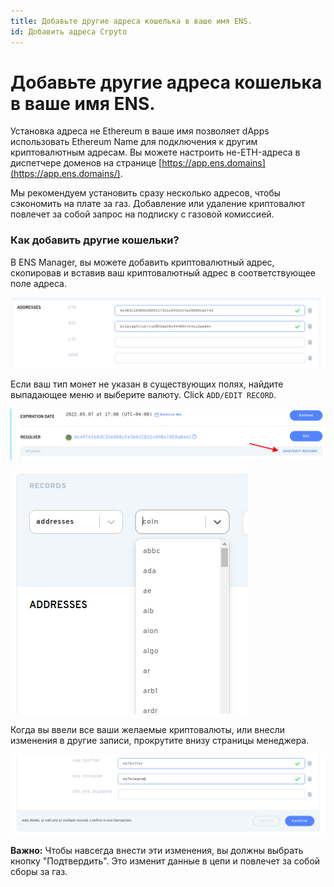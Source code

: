 ```yaml
---
title: Добавьте другие адреса кошелька в ваше имя ENS.
id: Добавить адреса Crpyto
---
```


# Добавьте другие адреса кошелька в ваше имя ENS.

Установка адреса не Ethereum в ваше имя позволяет dApps использовать Ethereum Name для подключения к другим криптовалютным адресам. Вы можете настроить не-ETH-адреса в диспетчере доменов на странице [https://app.ens.domains](https://app.ens.domains/).

Мы рекомендуем установить сразу несколько адресов, чтобы сэкономить на плате за газ. Добавление или удаление криптовалют повлечет за собой запрос на подписку с газовой комиссией.

### Как добавить другие кошельки?

В ENS Manager, вы можете добавить криптовалютный адрес, скопировав и вставив ваш криптовалютный адрес в соответствующее поле адреса.

![Adding Cryptocurrencies to your address records](./img/add-currency-1.png "Your wallet addresses are displayed in the corresponding currency fields.")

Если ваш тип монет не указан в существующих полях, найдите выпадающее меню и выберите валюту. Click `ADD/EDIT RECORD`.

![Adding Cryptocurrencies to your address records](./img/add-currency-2.png "Selecting the Add/Edit Link opens a dropdown menu.")

![Adding Cryptocurrencies to your address records](./img/add-currency-3.png "Select the currency you would lke to add to your records.")

Когда вы ввели все ваши желаемые криптовалюты, или внесли изменения в другие записи, прокрутите внизу страницы менеджера.

![Adding Cryptocurrencies to your address records](./img/add-currency-4.png "You can also edit your text records at this time to save gas fees.")

**Важно:** Чтобы навсегда внести эти изменения, вы должны выбрать кнопку "Подтвердить". Это изменит данные в цепи и повлечет за собой сборы за газ.


